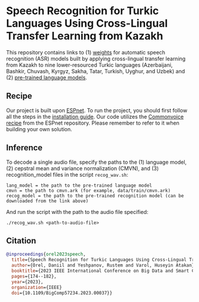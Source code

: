# Speech Recognition for Turkic Languages Using Cross-Lingual Transfer Learning from Kazakh


This repository contains links to (1) [weights](https://drive.google.com/drive/folders/1KgfuqCKerapO_v9Ts1gic42EFrib1zNN?usp=sharing) for automatic speech recognition (ASR) models built by applying cross-lingual transfer learning from Kazakh to nine lower-resourced Turkic languages (Azerbaijani, Bashkir, Chuvash, Kyrgyz, Sakha, Tatar, Turkish, Uyghur, and Uzbek) and (2) [pre-trained language models](https://drive.google.com/drive/folders/11mIYFEedsL2UtPcK5FT2cEy8rdcqxe39?usp=sharing).


## Recipe

Our project is built upon [ESPnet](https://github.com/espnet/espnet). To run the project, you should first follow all the steps in the [installation guide](https://espnet.github.io/espnet/installation.html).
Our code utilizes the [Commonvoice recipe](https://github.com/espnet/espnet/tree/master/egs2/commonvoice/asr1) from the ESPnet repository. Please remember to refer to it when building your own solution.


## Inference

To decode a single audio file, specify the paths to the (1) language model, (2) cepstral mean and variance normalization (CMVN), and (3) recognition_model files in the script `recog_wav.sh`:

```
lang_model = the path to the pre-trained language model
cmvn = the path to cmvn.ark (for example, data/train/cmvn.ark)
recog_model = the path to the pre-trained recognition model (can be downloaded from the link above)
```
And run the script with the path to the audio file specified:

```
./recog_wav.sh <path-to-audio-file>
```

## Citation

```bibtex
@inproceedings{orel2023speech,
  title={Speech Recognition for Turkic Languages Using Cross-Lingual Transfer Learning from Kazakh},
  author={Orel, Daniil and Yeshpanov, Rustem and Varol, Huseyin Atakan},
  booktitle={2023 IEEE International Conference on Big Data and Smart Computing (BigComp)},
  pages={174--182},
  year={2023},
  organization={IEEE}
  doi={10.1109/BigComp57234.2023.00037}}
```
